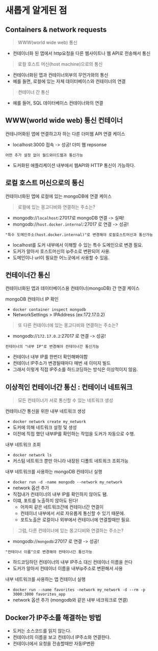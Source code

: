 # 새롭게 알게된 점

## Containers & network requests
> WWW(world wide web) 통신
- 컨테이너화 된 앱에서 http요청을 다른 웹사이트나 웹 API로 전송해서 통신 
> 로컬 호스트 머신(host machine)으로의 통신
- 컨테이너화된 앱과 컨테이너외부의 무언가와의 통신
- 예를 들면, 로컬에 있는 자체 데이터베이스와 컨테이너의 연결 
> 컨테이너 간 통신 
- 예를 들어, SQL 데이터베이스 컨테이너와의 연결 

## WWW(world wide web) 통신 컨테이너
컨테니어화된 앱에 연결하고자 하는 다른 더미웹 API 연결 케이스 

- localhost:3000 접속 -> 성공! 더미 웹 repsonse 

`어떤 추가 설정 없이 월드와이드웹과 통신가능`

- 도커화된 애플리케이션 내부에서 웹API와 HTTP 통신이 가능하다.

## 로컬 호스트 머신으로의 통신
컨테이너화된 앱에 로컬에 있는 mongoDB에 연결 케이스 

> 로컬에 있는 몽고디비와 연결하는 주소는?

- mongodb://`localhost`:27017로 mongoDB 연결 -> 실패!
- mongodb://`host.docker.internal`:27017 로 연결 -> 성공! 

`"특수 도메인주소(host.docker.internal)"로 변경해야 로컬호스트머신과 통신가능`

- localhost를 도커 내부에서 이해할 수 있는 특수 도메인으로 변경 필요.
- 도커가 알아서 호스트머신의 ip주소로 변환되어 사용.
- 도메인이나 url이 필요한 어느곳에서 사용할 수 있음.


## 컨테이너간 통신
컨테이너화된 앱과 데이터베이스용 컨테이너(mongoDB) 간 연결 케이스

mongoDB 컨테이너 IP 확인 
- `docker container inspect mongodb` 
- NetworkSettings > IPAddress (ex:172.17.0.2)

> 또 다른 컨테이너에 있는 몽고디비와 연결하는 주소는?
- mongodb://`172.17.0.2`:27017 로 연결 -> 성공! 

`컨테이너의 "내부 IP"로 변경해야 컨테이너간 통신가능`

- 컨테이너 내부 IP를 한번더 확인해봐야함 
- 컨테이너 IP주소가 변경될때마다 매번 새 이미지 빌드
- 그래서 이렇게 직접 IP주소를 하드코딩하는 방식은 이상적이지 않음. 


## 이상적인 컨테이너간 통신 : 컨테이너 네트워크

> 모든 컨테이너가 서로 통신할 수 있는 네트워크 생성

컨테이너간 통신을 위한 내부 네트워크 생성

- `docker network create my_network`
- 도커에 의해 네트워크 설정 및 생성 
- 이전에 직접 했던 내부IP를 확인하는 작업을 도커가 자동으로 수행.

내부 네트워크 조회 
- `docker network ls`
- 커스텀 네트워크 뿐만 아니라 내장된 디폴트 네트워크 조회가능

내부 네트워크를 사용하는 mongoDB 컨테이너 실행 
- `docker run -d -name mongodb --network my_network`
- network 옵션 추가 
- 직접내가 컨테이너의 내부 IP를 확인하지 않아도 됌.
- 이떄, 포트를 노출하지 않아도 된다! 
    - 어차피 같은 네트워크간에 컨테이너간 연결이
    - 컨테이너 내부에서 서로 자유롭게 통신할 수 있기 때문에. 
    - 포트노출은 로컬이나 외부에서 컨테이너에 연결할때만 필요.

> 그럼, 다른 컨테이너에 있는 몽고디비와 연결하는 주소는?
- mongodb://`mongodb`:27017 로 연결 -> 성공! 

`"컨테이너 이름"으로 변경해야 컨테이너간 통신가능`
- 하드코딩하던 컨테이너의 내부 IP주소 대신 컨테이너 이름을 쓴다  
- 도커가 알아서 컨테이너 이름을 내부ip주소로 변환해서 사용

내부 네트워크를 사용하는 앱 컨테이너 실행
- `docker run --name favorites -network my_network -d --rm -p 3000:3000 favorites_app`
- network 옵션 추가 (mongodb와 같은 내부 네크워크로 연결)


## Docker가 IP주소를 해결하는 방법 
- 도커는 소스코드를 읽지 않는다.
- 컨테이너의 이름을 보고 컨테이너 IP주소와 연결한다. 
- 컨테이너에서 요청을 전송할때만 자동IP변환